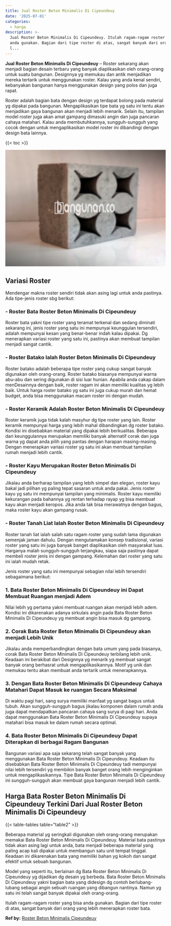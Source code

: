 ```yaml
---
title: Jual Roster Beton Minimalis Di Cipeundeuy
date: '2025-07-01'
categories:
  - harga
description: >-
  Jual Roster Beton Minimalis Di Cipeundeuy. Itulah ragam-ragam roster yang bisa
  anda gunakan. Bagian dari tipe roster di atas, sangat banyak dari orang yang
  l...
---
```


**Jual Roster Beton Minimalis Di Cipeundeuy** – Roster sekarang akan menjadi bagian desain terbaru yang banyak diaplikasikan oleh orang-orang untuk suatu bangunan. Designnya yg memukau dan antik menjadikan mereka tertarik untuk menggunakan roster. Kalau yang anda kenal sendiri, kebanyakan bangunan hanya menggunakan design yang polos dan juga rapat.

Roster adalah bagian bata dengan design yg terdapat bolong pada material yg dipakai pada bangunan. Mengaplikasikan tipe bata yg satu ini tentu akan menjadikan gaya bangunan akan menjadi lebih menarik. Selain itu, tampilan model roster juga akan amat gampang dimasuki angin dan juga pancaran cahaya matahari. Kalau anda membutuhkannya, sungguh-sungguh yang cocok dengan untuk mengaplikasikan model roster ini dibandingi dengan design bata lainnya.

{{< toc >}}

![Jual Roster Beton Minimalis Di Cipeundeuy](/images/bata-roster-minimalis-23.png)

## Variasi Roster

Mendengar makna roster sendiri tidak akan asing lagi untuk anda pastinya. Ada tipe-jenis roster sbg berikut:

### \- Roster Bata Roster Beton Minimalis Di Cipeundeuy

Roster bata yakni tipe roster yang teramat terkenal dan sedang diminati sekarang ini, jenis roster yang satu ini mempunyai keunggulan tersendiri, adalah mempunyai kesan yang benar-benar indah kalau dipakai. Dg menerapkan variasi roster yang satu ini, pastinya akan membuat tampilan menjadi sangat cantik.

### \- Roster Batako Ialah Roster Beton Minimalis Di Cipeundeuy

Roster batako adalah beberapa tipe roster yang cukup sangat banyak digunakan oleh orang-orang. Roster batako biasanya mempunyai warna abu-abu dan sering digunakan di sisi luar hunian. Apabila anda cakap dalam menDesainnya dengan baik, roster ragam ini akan memiliki kualitas yg lebih baik. Untuk harga roster batako yg satu ini juga cukup murah dan hemat budget, anda bisa menggunakan macam roster ini dengan mudah.

### \- Roster Keramik Adalah Roster Beton Minimalis Di Cipeundeuy

Roster keramik juga tidak kalah masyhur dg tipe roster yang lain. Roster keramik mempunyai harga yang lebih mahal dibandingkan dg roster batako. Kondisi ini disebabkan material yang dipakai lebih berkualitas. Beberapa dari keunggulannya merupakan memiliki banyak alternatif corak dan juga warna yg dapat anda pilih yang pantas dengan harapan masing-masing. Dengan menerapkan variasi roster yg satu ini akan membuat tampilan rumah menjadi lebih cantik.

### \- Roster Kayu Merupakan Roster Beton Minimalis Di Cipeundeuy

Jikalau anda berharap tampilan yang lebih simpel dan elegan, roster kayu bakal jadi pilihan yg paling tepat sasaran untuk anda pakai. Jenis roster kayu yg satu ini mempunyai tampilan yang minimalis. Roster kayu memiliki kekurangan pada bahannya yg rentan terhadap rayap yg bisa membuat kayu akan menjadi keropos. Jika anda tak bisa merawatnya dengan bagus, maka roster kayu akan gampang rusak.

### \- Roster Tanah Liat Ialah Roster Beton Minimalis Di Cipeundeuy

Roster tanah liat ialah salah satu ragam roster yang sudah lama digunakan semenjak jaman dahulu. Dengan mengutamakan konsep tradisional, variasi roster yang satu ini juga banyak banget diaplikasikan oleh masyarakat luas. Harganya malah sungguh-sungguh terjangkau, siapa saja pastinya dapat membeli roster jenis ini dengan gampang. Kelemahan dari roster yang satu ini ialah mudah retak.

Jenis roster yang satu ini mempunyai sebagian nilai lebih tersendiri sebagaimana berikut:

### 1\. Bata Roster Beton Minimalis Di Cipeundeuy ini Dapat Membuat Ruangan menjadi Adem

Nilai lebih yg pertama yakni membuat ruangan akan menjadi lebih adem. Kondisi ini dikarenakan adanya sirkulais angin pada Bata Roster Beton Minimalis Di Cipeundeuy yg membuat angin bisa masuk dg gampang.

### 2\. Corak Bata Roster Beton Minimalis Di Cipeundeuy akan menjadi Lebih Unik

Jikalau anda memperbandingkan dengan bata umum yang pada biasanya, corak Bata Roster Beton Minimalis Di Cipeundeuy terbilang lebih unik. Keadaan ini berakibat dari Designnya yg menarik yg membuat sangat banyak orang berhasrat untuk mengaplikasikannya. Motif yg unik dan memukau tentu akan membuat anda tertarik untuk menerapkannya.

### 3\. Dengan Bata Roster Beton Minimalis Di Cipeundeuy Cahaya Matahari Dapat Masuk ke ruangan Secara Maksimal

Di waktu pagi hari, sang surya memiliki manfaat yg sangat bagus untuk tubuh. Akan sungguh-sungguh bagus jikalau komponen dalam rumah anda juga dapat mendapatkan pancaran cahaya sang surya di pagi hari. Anda dapat menggunakan Bata Roster Beton Minimalis Di Cipeundeuy supaya matahari bisa masuk ke dalam rumah secara optimal.

### 4\. Bata Roster Beton Minimalis Di Cipeundeuy Dapat Diterapkan di berbagai Ragam Bangunan

Bangunan variasi apa saja sekarang telah sangat banyak yang menggunakan Bata Roster Beton Minimalis Di Cipeundeuy. Keadaan itu disebabkan Bata Roster Beton Minimalis Di Cipeundeuy tadi mempunyai nilai lebih tersendiri yg membikin banyak banget orang lebih menginginkan untuk mengaplikasikannya. Tipe Bata Roster Beton Minimalis Di Cipeundeuy ini sungguh-sungguh akan membuat gaya bangunan menjadi lebih cantik.

## Harga Bata Roster Beton Minimalis Di Cipeundeuy Terkini Dari Jual Roster Beton Minimalis Di Cipeundeuy

{{< table-tables table="table2" >}}

Beberapa material yg seringkali digunakan oleh orang-orang merupakan memakai Bata Roster Beton Minimalis Di Cipeundeuy. Material bata pastinya tidak akan asing lagi untuk anda, bata menjadi beberapa material yang paling acap kali dipakai untuk membangun satu unit tempat tinggal. Keadaan ini dikarenakan bata yang memiliki bahan yg kokoh dan sangat efektif untuk sebuah bangunan.

Model yang seperti itu, berlainan dg Bata Roster Beton Minimalis Di Cipeundeuy yg dijadikan dg desain yg berbeda. Bata Roster Beton Minimalis Di Cipeundeuy yakni bagian bata yang didesign dg contoh berlubang-lubang sebagai angin sebuah ruangan yang dibangun nantinya. Namun yg satu ini telah sangat banyak dipakai oleh orang-orang.

Itulah ragam-ragam roster yang bisa anda gunakan. Bagian dari tipe roster di atas, sangat banyak dari orang yang lebih menerapkan roster bata.

**Ref by:** [Roster Beton Minimalis Cipeundeuy](https://id.wikipedia.org/wiki/Roster)

